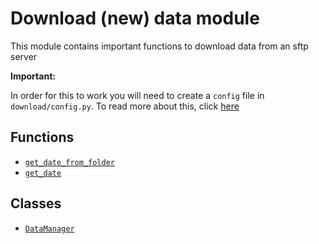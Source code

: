 # Download (new) data module

This module contains important functions to download data from an sftp server

__Important:__

In order for this to work you will need to create a `config` file in `download/config.py`. To read more about this, click [here](download/config)

## Functions

* [`get_date_from_folder`](download/download-data-utils/get-date-from-folder)
* [`get_date`](download/download-data-utils/get-date)

## Classes

* [`DataManager`](download/download-data-utils/DataManager)
